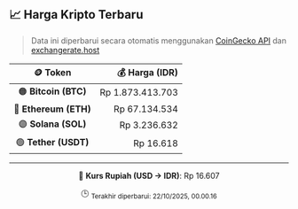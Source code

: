 

<!-- HARGA_KRIPTO -->
## 📈 Harga Kripto Terbaru

> Data ini diperbarui secara otomatis menggunakan [CoinGecko API](https://www.coingecko.com/) dan [exchangerate.host](https://exchangerate.host/)

<div align="center">

| 🪙 Token | 💰 Harga (IDR) |
|:------:|---------------:|
| 🟠 **Bitcoin (BTC)**   | Rp 1.873.413.703 |
| 🔵 **Ethereum (ETH)**  | Rp 67.134.534 |
| 🟣 **Solana (SOL)**    | Rp 3.236.632 |
| 🟢 **Tether (USDT)**   | Rp 16.618 |

---

💱 **Kurs Rupiah (USD → IDR)**: Rp 16.607

🕒 <sub>Terakhir diperbarui: 22/10/2025, 00.00.16</sub>

</div>
<!-- /HARGA_KRIPTO -->